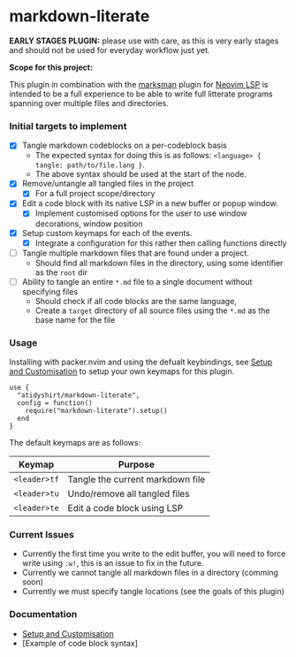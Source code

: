 # markdown-literate

**EARLY STAGES PLUGIN:** please use with care, as this is very early stages and should not be used for everyday workflow just yet.

**Scope for this project:**

This plugin in combination with the [marksman](https://github.com/artempyanykh/marksman) plugin for [Neovim LSP](https://github.com/neovim/nvim-lspconfig)
is intended to be a full experience to be able to write full litterate programs spanning over multiple files and directories.

### Initial targets to implement

- [x] Tangle markdown codeblocks on a per-codeblock basis
    * The expected syntax for doing this is as follows: `<language> { tangle: path/to/file.lang }`.
    * The above syntax should be used at the start of the node.
- [x] Remove/untangle all tangled files in the project
    * [x] For a full project scope/directory
- [x] Edit a code block with its native LSP in a new buffer or popup window.
    * [x] Implement customised options for the user to use window decorations, window position
- [x] Setup custom keymaps for each of the events.
    * [x] Integrate a configuration for this rather then calling functions directly
- [ ] Tangle multiple markdown files that are found under a project.
    * Should find all markdown files in the directory, using some identifier as the `root` dir
- [ ] Ability to tangle an entire `*.md` file to a single document without specifying files
    * Should check if all code blocks are the same language,
    * Create a `target` directory of all source files using the `*.md` as the base name for the file

### Usage

Installing with packer.nvim and using the defualt keybindings, see [Setup and Customisation](./docs/customisation.md)
to setup your own keymaps for this plugin.

```
use {
  "atidyshirt/markdown-literate",
  config = function()
    require("markdown-literate").setup()
  end
}
```

The default keymaps are as follows:

| Keymap         | Purpose                           |
| -------------- | --------------------------------- |
| `<leader>tf`   | Tangle the current markdown file  |
| `<leader>tu`   | Undo/remove all tangled files     |
| `<leader>te`   | Edit a code block using LSP       |

### Current Issues

- Currently the first time you write to the edit buffer, you will need to force write using `:w!`, this is an issue to fix in the future.
- Currently we cannot tangle all markdown files in a directory (comming soon)
- Currently we must specify tangle locations (see the goals of this plugin)

### Documentation

- [Setup and Customisation](./docs/customisation.md)
- [Example of code block syntax]
